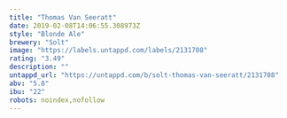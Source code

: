 ```yaml
---
title: "Thomas Van Seeratt"
date: 2019-02-08T14:06:55.308973Z
style: "Blonde Ale"
brewery: "Solt"
image: "https://labels.untappd.com/labels/2131708"
rating: "3.49"
description: ""
untappd_url: "https://untappd.com/b/solt-thomas-van-seeratt/2131708"
abv: "5.8"
ibu: "22"
robots: noindex,nofollow
---
```


